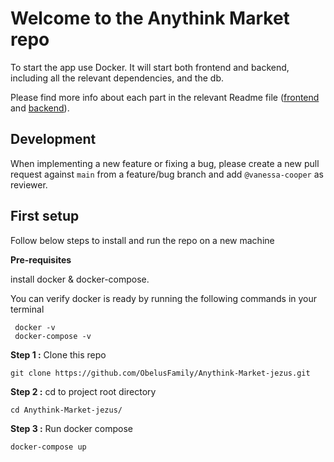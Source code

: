 # Welcome to the Anythink Market repo

To start the app use Docker. It will start both frontend and backend, including all the relevant dependencies, and the db.

Please find more info about each part in the relevant Readme file ([frontend](frontend/readme.md) and [backend](backend/README.md)).

## Development

When implementing a new feature or fixing a bug, please create a new pull request against `main` from a feature/bug branch and add `@vanessa-cooper` as reviewer.

## First setup

Follow below steps to install and run the repo on a new machine

**Pre-requisites**

install docker & docker-compose.

You can verify docker is ready by running the following commands in your terminal
```
 docker -v
 docker-compose -v
```

**Step 1 :** Clone this repo

```
git clone https://github.com/ObelusFamily/Anythink-Market-jezus.git
```

**Step 2 :** cd to project root directory

```
cd Anythink-Market-jezus/
```

**Step 3 :** Run docker compose

```
docker-compose up
```
